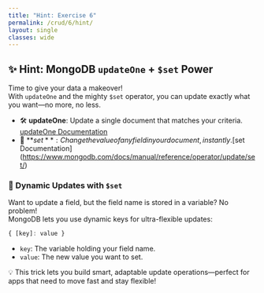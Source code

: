 ```yaml
---
title: "Hint: Exercise 6"  
permalink: /crud/6/hint/  
layout: single  
classes: wide  
---  
```


## ✨ Hint: MongoDB `updateOne` + `$set` Power

Time to give your data a makeover!  
With `updateOne` and the mighty `$set` operator, you can update exactly what you want—no more, no less.

- 🛠️ **updateOne**: Update a single document that matches your criteria.  
  [updateOne Documentation](https://www.mongodb.com/docs/manual/reference/method/db.collection.updateOne/)  
- 🎯 **$set**: Change the value of any field in your document, instantly.  
  [$set Documentation](https://www.mongodb.com/docs/manual/reference/operator/update/set/)  

### 🚀 Dynamic Updates with `$set`

Want to update a field, but the field name is stored in a variable? No problem!  
MongoDB lets you use dynamic keys for ultra-flexible updates:

```javascript
{ [key]: value }
```

- `key`: The variable holding your field name.
- `value`: The new value you want to set.

💡 This trick lets you build smart, adaptable update operations—perfect for apps that need to move fast and stay flexible!
